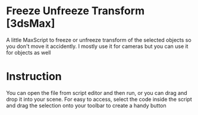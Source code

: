 # Freeze Unfreeze Transform [3dsMax]
A little MaxScript to freeze or unfreeze transform of the selected objects so you don't move it accidently. I mostly use it for cameras but you can use it for objects as well

# Instruction
You can open the file from script editor and then run, or you can drag and drop it into your scene. For easy to access, select the code inside the script and drag the selection onto your toolbar to create a handy button
